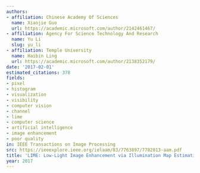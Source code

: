 ```yaml
---
authors:
- affiliation: Chinese Academy Of Sciences
  name: Xiaojie Guo
  url: https://academic.microsoft.com/author/2142461467/
- affiliation: Agency For Science Technology And Research
  name: Yu Li
  slug: yu_li
- affiliation: Temple University
  name: Haibin Ling
  url: https://academic.microsoft.com/author/2138352179/
date: '2017-02-01'
estimated_citations: 378
fields:
- pixel
- histogram
- visualization
- visibility
- computer vision
- channel
- lime
- computer science
- artificial intelligence
- image enhancement
- poor quality
in: IEEE Transactions on Image Processing
src: https://ieeexplore.ieee.org/ielaam/83/7763897/7782813-aam.pdf
title: 'LIME: Low-Light Image Enhancement via Illumination Map Estimation'
year: 2017
---
```

